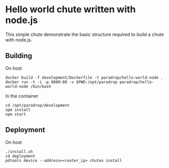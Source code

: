 Hello world chute written with node.js
===================================================
This simple chute demonstrate the basic structure required to build a chute with node.js.


Building
--------

On host
```
docker build -f development/Dockerfile -t paradrop/hello-world-node .
docker run -t -i -p 8080:80 -v $PWD:/opt/paradrop paradrop/hello-world-node /bin/bash
```

In the container
```
cd /opt/paradrop/development
npm install
npm start
```

Deployment
-----------
On host
```
./install.sh
cd deployment
pdtools device --address=<router_ip> chutes install
```
